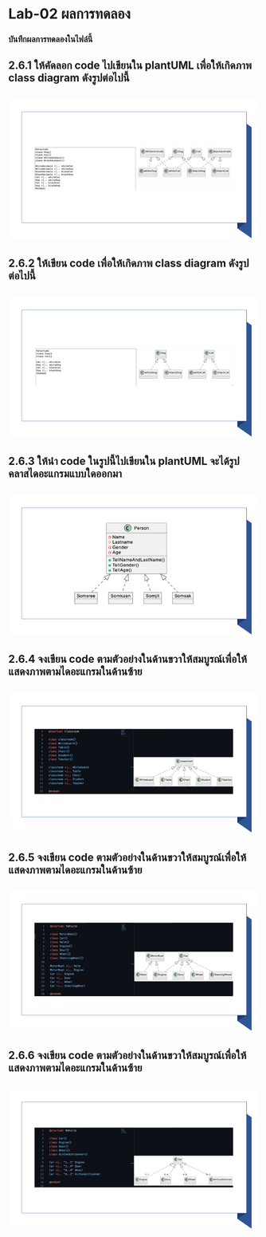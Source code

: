 # Lab-02 ผลการทดลอง

### บันทึกผลการทดลองในไฟล์นี้


##  2.6.1  ให้คัดลอก code ไปเขียนใน plantUML เพื่อให้เกิดภาพ class diagram ดังรูปต่อไปนี้


![](./Pictures/Lab2_1.png)
-------------

## 2.6.2 ให้เขียน code เพื่อให้เกิดภาพ class diagram ดังรูปต่อไปนี้

![](./Pictures/Lab2_2.png)
-------------


## 2.6.3 ให้นำ code ในรูปนี้ไปเขียนใน plantUML จะได้รูปคลาสไดอะแกรมแบบใดออกมา

![](./Pictures/Lab2_3.png)
-------------

## 2.6.4 จงเขียน code ตามตัวอย่างในด้านขวาให้สมบูรณ์เพื่อให้แสดงภาพตามไดอะแกรมในด้านซ้าย

![](./Pictures/Lab2_4.png)
-------------

## 2.6.5 จงเขียน code ตามตัวอย่างในด้านขวาให้สมบูรณ์เพื่อให้แสดงภาพตามไดอะแกรมในด้านซ้าย
![](./Pictures/Lab2_5.png)
-------------

## 2.6.6 จงเขียน code ตามตัวอย่างในด้านขวาให้สมบูรณ์เพื่อให้แสดงภาพตามไดอะแกรมในด้านซ้าย
![](./Pictures/Lab2_6.png)
-------------

